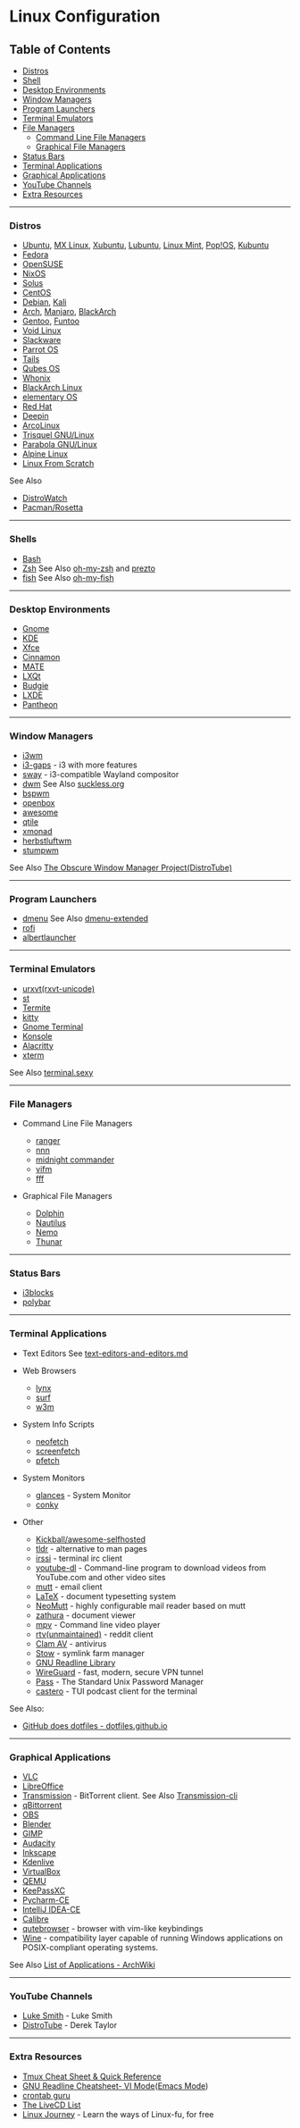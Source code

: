 # Linux Configuration

## Table of Contents
- [Distros](#distros)
- [Shell](#shell)
- [Desktop Environments](#disktop-environments)
- [Window Managers](#window-managers)
- [Program Launchers](#program-launchers)
- [Terminal Emulators](#terminal-emulators)
- [File Managers](#file-managers)
	- [Command Line File Managers](#command-line-file-managers)
	- [Graphical File Managers](#graphical-file-managers)
- [Status Bars](#status-bars)
- [Terminal Applications](#terminal-applications)
- [Graphical Applications](#graphical-applications)
- [YouTube Channels](#youtube-channels)
- [Extra Resources](#extra-resources)

---

### Distros
- [Ubuntu](https://www.ubuntu.com/), [MX Linux](https://mxlinux.org/), [Xubuntu](https://xubuntu.org/), [Lubuntu](https://lubuntu.me/), [Linux Mint](https://www.linuxmint.com/), [Pop!OS](https://system76.com/pop), [Kubuntu](https://kubuntu.org/)
- [Fedora](https://getfedora.org/)
- [OpenSUSE](https://opensuse.org/)
- [NixOS](https://nixos.org/)
- [Solus](https://getsol.us/home/)
- [CentOS](https://www.centos.org/)
- [Debian](https://www.debian.org/), [Kali](https://www.kali.org/)
- [Arch](https://www.archlinux.org/), [Manjaro](https://manjaro.org/), [BlackArch](https://www.blackarch.org/)
- [Gentoo](https://www.gentoo.org/), [Funtoo](https://www.funtoo.org/Welcome)
- [Void Linux](https://voidlinux.org/)
- [Slackware](http://www.slackware.com/)
- [Parrot OS](https://www.parrotsec.org/)
- [Tails](https://tails.boum.org/index.en.html)
- [Qubes OS](https://www.qubes-os.org/)
- [Whonix](https://www.whonix.org/)
- [BlackArch Linux](https://www.blackarch.org/)
- [elementary OS](https://elementary.io/)
- [Red Hat](https://www.redhat.com/en)
- [Deepin](https://www.deepin.org/en/)
- [ArcoLinux](https://arcolinux.info/)
- [Trisquel GNU/Linux](https://trisquel.info/en)
- [Parabola GNU/Linux](https://www.parabola.nu/)
- [Alpine Linux](https://alpinelinux.org/)
- [Linux From Scratch](http://www.linuxfromscratch.org/)

See Also 
- [DistroWatch](https://distrowatch.com)
- [Pacman/Rosetta](https://wiki.archlinux.org/index.php/Pacman/Rosetta)

---

### Shells
- [Bash](https://www.gnu.org/software/bash/manual/bash.html)
- [Zsh](http://zsh.sourceforge.net/) See Also [oh-my-zsh](https://github.com/robbyrussell/oh-my-zsh) and [prezto](https://github.com/sorin-ionescu/prezto)
- [fish](https://github.com/fish-shell/fish-shell) See Also [oh-my-fish](https://github.com/oh-my-fish/oh-my-fish)

---

### Desktop Environments
- [Gnome](https://www.gnome.org)
- [KDE](https://kde.org)
- [Xfce](https://xfce.org)
- [Cinnamon](https://github.com/linuxmint/Cinnamon)
- [MATE](https://mate-desktop.org/)
- [LXQt](https://lxqt.org/)
- [Budgie](https://budgie-desktop.org/)
- [LXDE](https://lxde.org/)
- [Pantheon](https://wiki.archlinux.org/index.php/Pantheon)

---

### Window Managers
- [i3wm](https://i3wm.org/)
- [i3-gaps](https://github.com/Airblader/i3) - i3 with more features
- [sway](https://github.com/swaywm/sway) - i3-compatible Wayland compositor
- [dwm](https://dwm.suckless.org/) See Also [suckless.org](https://suckless.org/)
- [bspwm](https://github.com/baskerville/bspwm)
- [openbox](http://openbox.org/)
- [awesome](https://awesomewm.org/)
- [qtile](http://www.qtile.org/)
- [xmonad](http://www.xmonad.org/)
- [herbstluftwm](http://www.herbstluftwm.org/)
- [stumpwm](https://github.com/stumpwm/stumpwm)

See Also [The Obscure Window Manager Project(DistroTube)](https://www.youtube.com/playlist?list=PL5--8gKSku17lbSBHPduj4qG97qxJe0UM)

---

### Program Launchers
- [dmenu](https://tools.suckless.org/dmenu/) See Also [dmenu-extended](https://github.com/MarkHedleyJones/dmenu-extended)
- [rofi](https://github.com/davatorium/rofi)
- [albertlauncher](https://github.com/albertlauncher/albert)

---

### Terminal Emulators
- [urxvt(rxvt-unicode)](https://wiki.archlinux.org/index.php/Rxvt-unicode)
- [st](https://st.suckless.org/)
- [Termite](https://github.com/thestinger/termite/)
- [kitty](https://github.com/kovidgoyal/kitty)
- [Gnome Terminal](https://wiki.gnome.org/Apps/Terminal)
- [Konsole](https://konsole.kde.org/)
- [Alacritty](https://github.com/jwilm/alacritty)
- [xterm](https://invisible-island.net/xterm/xterm.html)

See Also [terminal.sexy](https://terminal.sexy/)

---

### File Managers
- Command Line File Managers
    - [ranger](https://github.com/ranger/ranger)
    - [nnn](https://github.com/jarun/nnn)
    - [midnight commander](http://midnight-commander.org/)
    - [vifm](https://github.com/vifm/vifm)
    - [fff](https://github.com/dylanaraps/fff)

- Graphical File Managers
    - [Dolphin](https://kde.org/applications/system/dolphin/)
    - [Nautilus](https://wiki.gnome.org/Apps/Files)
    - [Nemo](https://github.com/linuxmint/nemo)
    - [Thunar](https://docs.xfce.org/xfce/thunar/start)

---

### Status Bars
- [i3blocks](https://github.com/vivien/i3blocks)
- [polybar](https://github.com/polybar/polybar)

---

### Terminal Applications
- Text Editors
See [text-editors-and-editors.md](text-editors-and-editors.md)
    
- Web Browsers
    - [lynx](http://lynx.browser.org/)
    - [surf](https://surf.suckless.org/)
    - [w3m](http://w3m.sourceforge.net/)
    
- System Info Scripts
    - [neofetch](https://github.com/dylanaraps/neofetch)
    - [screenfetch](https://github.com/KittyKatt/screenFetch)
    - [pfetch](https://github.com/dylanaraps/pfetch)

- System Monitors
    - [glances](https://github.com/nicolargo/glances) - System Monitor
    - [conky](https://github.com/brndnmtthws/conky)

- Other
    - [Kickball/awesome-selfhosted](https://github.com/Kickball/awesome-selfhosted)
    - [tldr](https://github.com/tldr-pages/tldr) - alternative to man pages
    - [irssi](https://github.com/irssi/irssi) - terminal irc client
    - [youtube-dl](https://github.com/ytdl-org/youtube-dl) - Command-line program to download videos from YouTube.com and other video sites
    - [mutt](http://www.mutt.org/) - email client
    - [LaTeX](https://www.latex-project.org/) - document typesetting system
    - [NeoMutt](https://neomutt.org) - highly configurable mail reader based on mutt
    - [zathura](https://github.com/pwmt/zathura) - document viewer
    - [mpv](https://github.com/mpv-player/mpv) - Command line video player
    - [rtv(unmaintained)](https://github.com/michael-lazar/rtv) - reddit client
    - [Clam AV](https://www.clamav.net/) - antivirus
    - [Stow](https://www.gnu.org/software/stow/manual/stow.html) - symlink farm manager
    - [GNU Readline Library](https://tiswww.case.edu/php/chet/readline/readline.html)
    - [WireGuard](https://www.wireguard.com/) - fast, modern, secure VPN tunnel
    - [Pass](https://www.passwordstore.org/) - The Standard Unix Password Manager
    - [castero](https://github.com/xgi/castero) - TUI podcast client for the terminal

See Also: 
- [GitHub does dotfiles - dotfiles.github.io](https://dotfiles.github.io/)

---

### Graphical Applications
- [VLC](https://www.videolan.org/vlc/)
- [LibreOffice](https://www.libreoffice.org/)
- [Transmission](https://github.com/transmission/transmission) - BitTorrent client. See Also [Transmission-cli](https://wiki.archlinux.org/index.php/Transmission)
- [qBittorrent](https://qbittorrent.org/)
- [OBS](https://obsproject.com/)
- [Blender](https://blender.org/)
- [GIMP](https://gimp.org/)
- [Audacity](https://www.audacityteam.org/)
- [Inkscape](https://inkscape.org/)
- [Kdenlive](https://www.kdenlive.org/)
- [VirtualBox](https://www.virtualbox.org/)
- [QEMU](https://www.qemu.org/)
- [KeePassXC](https://keepassxc.org/)
- [Pycharm-CE](https://www.jetbrains.com/pycharm/)
- [IntelliJ IDEA-CE](https://www.jetbrains.com/idea/)
- [Calibre](https://calibre-ebook.com/)
- [qutebrowser](https://qutebrowser.org/) - browser with vim-like keybindings
- [Wine](https://www.winehq.org/) - compatibility layer capable of running Windows applications on POSIX-compliant operating systems.

See Also [List of Applications - ArchWiki](https://wiki.archlinux.org/index.php/List_of_applications)

---

### YouTube Channels
- [Luke Smith](https://www.youtube.com/channel/UC2eYFnH61tmytImy1mTYvhA) - Luke Smith
- [DistroTube](https://www.youtube.com/channel/UCVls1GmFKf6WlTraIb_IaJg) - Derek Taylor

---

### Extra Resources
- [Tmux Cheat Sheet & Quick Reference](http://tmuxcheatsheet.com/)
- [GNU Readline Cheatsheet- VI Mode](http://readline.kablamo.org/vi.html)([Emacs Mode](http://readline.kablamo.org/emacs.html))
- [crontab guru](https://crontab.guru/)
- [The LiveCD List](https://livecdlist.com/about/)
- [Linux Journey](https://linuxjourney.com/) - Learn the ways of Linux-fu, for free
